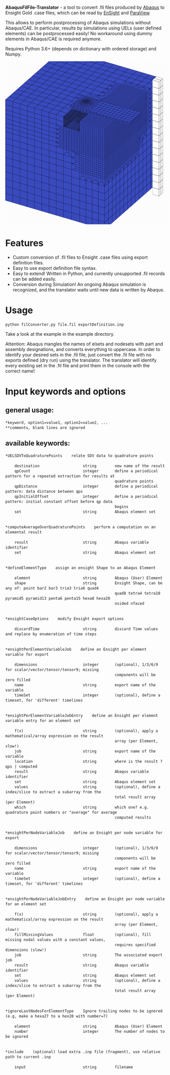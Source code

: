 **AbaqusFilFile-Translator** - a tool to convert .fil files produced by 
[Abaqus](https://www.3ds.com/products-services/simulia/products/abaqus/) to
Ensight Gold .case files, which can be read by 
[EnSight](https://www.ansys.com/products/fluids/ansys-ensight) 
and [ParaView](https://www.paraview.org/).

This allows to perform postprocessing of Abaqus simulations without Abaqus/CAE.
In particular, results by simulations using UELs (user defined elements) can 
be postprocessed easily! No workaround using dummy elements in Abaqus/CAE is required 
anymore.

Requires Python 3.6+ (depends on dictionary with ordered storage) and Numpy.

<p align="center">
  <img width="512" height="512" src="./share/hacc_disp_boomerang_10c.gif">
</p>


Features
===========================
*  Custom conversion  of .fil files to Ensight .case files using export definition files.
*  Easy to use export definition file syntax.
*  Easy to extend! Written in Python, and currently unsupported .fil records can be added easily.
*  Conversion during Simulation! An ongoing Abaqus simulation is recognized, and the translator waits until new data is written by Abaqus.

Usage
===========================

    python filConverter.py file.fil exportDefinition.inp
    
Take a look at the example in the example directory.

Attention: Abaqus mangles the names of elsets and nodesets with part and assembly designations, and converts everything to uppercase. 
In order to identify your desired sets in the .fil file, just convert the .fil file with no exports defined (dry run) using the translator.
The translator will identify every existing set in the .fil file and print them in the console with the correct name!

Input keywords and options
===========================

general usage: 
--------------
    
    *keyword, option1=value1, option2=value2, ...
    **comments, blank lines are ignored

available keywords:
-------------------

    *UELSDVToQuadraturePoints    relate SDV data to quadrature points

        destination                   string        new name of the result
        qpCount                       integer       define a periodical pattern for a repeated extraction for results at
                                                    quadrature points
        qpDistance                    integer       define a periodical pattern: data distance between qps
        qpInitialOffset               integer       define a periodical pattern: initial constant offset before qp data
                                                    begins
        set                           string        Abaqus element set


    *computeAverageOverQuadraturePoints    perform a computation on an elemental result

        result                        string        Abaqus variable identifier
        set                           string        Abaqus element set


    *defineElementType    assign an ensight Shape to an Abaqus Element

        element                       string        Abaqus (User) Element
        shape                         string        Ensight Shape, can be any of: point bar2 bar3 tria3 tria6 quad4
                                                    quad8 tetra4 tetra10 pyramid5 pyramid13 penta6 penta15 hexa8 hexa20
                                                    nsided nfaced


    *ensightCaseOptions    modify Ensight export options

        discardTime                   string        discard Time values and replace by enumeration of time steps


    *ensightPerElementVariableJob    define an Ensight per element variable for export

        dimensions                    integer       (optional), 1/3/6/9 for scalar/vector/tensor/tensor9; missing
                                                    components will be zero filled
        name                          string        export name of the variable
        timeSet                       integer       (optional), define a timeset, for 'different' timelines


    *ensightPerElementVariableJobEntry    define an Ensight per element variable entry for an element set

        f(x)                          string        (optional), apply a mathematical/array expression on the result
                                                    array (per Element, slow!)
        job                           string        export name of the variable
        location                      string        where is the result ? qps | computed
        result                        string        Abaqus variable identifier
        set                           string        Abaqus element set
        values                        string        (optional), define a index/slice to extract a subarray from the
                                                    total result array (per Element)
        which                         string        which one? e.g. quadrature point numbers or "average" for average
                                                    computed results


    *ensightPerNodeVariableJob    define an Ensight per node variable for export

        dimensions                    integer       (optional), 1/3/6/9 for scalar/vector/tensor/tensor9; missing
                                                    components will be zero filled
        name                          string        export name of the variable
        timeSet                       integer       (optional), define a timeset, for 'different' timelines


    *ensightPerNodeVariableJobEntry    define an Ensight per node variable for an element set

        f(x)                          string        (optional), apply a mathematical/array expression on the result
                                                    array (per Element, slow!)
        fillMissingValues             float         (optional), fill missing nodal values with a constant values,
                                                    requires specified dimensions (slow!)
        job                           string        The associated export job
        result                        string        Abaqus variable identifier
        set                           string        Abaqus element set
        values                        string        (optional), define a index/slice to extract a subarray from the
                                                    total result array (per Element)


    *ignoreLastNodesForElementType    Ignore trailing nodes to be ignored (e.g, make a hexa27 to a hex20 with number=7)

        element                       string        Abaqus (User) Element
        number                        integer       The number of nodes to be ignored


    *include    (optional) load extra .inp file (fragment), use relative path to current .inp

        input                         string        filename
